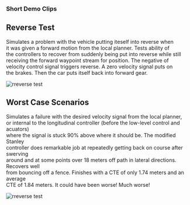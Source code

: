 
### Short Demo Clips

## Reverse Test

Simulates a problem with the vehicle putting iteself into reverse when  
it was given a forward motion from the local planner. Tests ability of  
the controllers to recover from suddenly being put into reverse while still   
receiving the forward waypoint stream for position. The negative of  
velocity control signal triggers reverse. A zero velocity signal puts on  
the  brakes. Then the car puts itself back into forward gear.  




![rreverse test](demo/rev_test.gif)



## Worst Case Scenarios

Simulates a failure with the desired velocity signal from the local planner,  
or internal to the longitudinal controller (before the low-level control and acuators)  
where the signal is stuck 90% above where it should be. The modified Stanley  
controller does remarkable job at repeatedly getting back on course after swerving  
around and at some points over 18 meters off path in lateral directions. Recovers well  
from bouncing off a fence. Finishes with a CTE of only  1.74 meters and an average  
CTE of 1.84 meters. It could have been worse! Much worse!


![rreverse test](demo/vel90over.gif)
